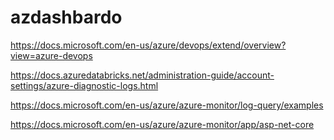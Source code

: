 # azdashbardo

https://docs.microsoft.com/en-us/azure/devops/extend/overview?view=azure-devops

https://docs.azuredatabricks.net/administration-guide/account-settings/azure-diagnostic-logs.html

https://docs.microsoft.com/en-us/azure/azure-monitor/log-query/examples


https://docs.microsoft.com/en-us/azure/azure-monitor/app/asp-net-core
